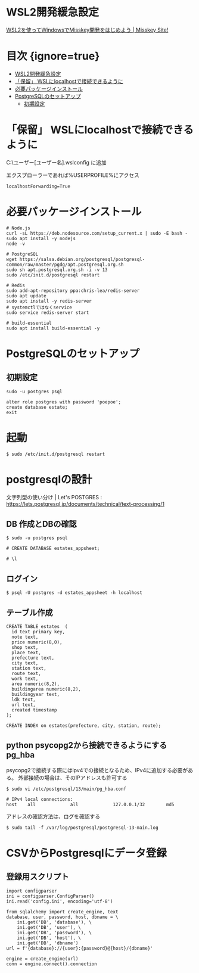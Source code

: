 # WSL2開発緩急設定

[WSL2を使ってWindowsでMisskey開発をはじめよう | Misskey Site!](https://misskey-site.com/posts/wsl2-dev-misskey)

# 目次 {ignore=true}
<!-- @import "[TOC]" {cmd="toc" depthFrom=1 depthTo=6 orderedList=false} -->

<!-- code_chunk_output -->

- [WSL2開発緩急設定](#wsl2開発緩急設定)
- [「保留」 WSLにlocalhostで接続できるように](#保留-wslにlocalhostで接続できるように)
- [必要パッケージインストール](#必要パッケージインストール)
- [PostgreSQLのセットアップ](#postgresqlのセットアップ)
  - [初期設定](#初期設定)

<!-- /code_chunk_output -->

# 「保留」 WSLにlocalhostで接続できるように

C:\ユーザー\[ユーザー名]\.wslconfig に追加

エクスプローラーであれば%USERPROFILE%にアクセス
```
localhostForwarding=True
```


# 必要パッケージインストール

```
# Node.js
curl -sL https://deb.nodesource.com/setup_current.x | sudo -E bash -
sudo apt install -y nodejs
node -v

# PostgreSQL
wget https://salsa.debian.org/postgresql/postgresql-common/raw/master/pgdg/apt.postgresql.org.sh
sudo sh apt.postgresql.org.sh -i -v 13
sudo /etc/init.d/postgresql restart

# Redis
sudo add-apt-repository ppa:chris-lea/redis-server
sudo apt update
sudo apt install -y redis-server
# systemctlではなくservice
sudo service redis-server start

# build-essential
sudo apt install build-essential -y
```

# PostgreSQLのセットアップ

## 初期設定
```
sudo -u postgres psql
```

```
alter role postgres with password 'poepoe';
create database estate;
exit
```

# 起動

```
$ sudo /etc/init.d/postgresql restart
```

# postgresqlの設計

文字列型の使い分け | Let's POSTGRES : https://lets.postgresql.jp/documents/technical/text-processing/1

## DB 作成とDBの確認

```
$ sudo -u postgres psql
```

```
# CREATE DATABASE estates_appsheet;

# \l
```



## ログイン
```
$ psql -U postgres -d estates_appsheet -h localhost
```


## テーブル作成

```
CREATE TABLE estates  (
  id text primary key,
  note text,
  price numeric(8,0),
  shop text, 
  place text, 
  prefecture text, 
  city text, 
  station text, 
  route text, 
  work text, 
  area numeric(8,2), 
  buildingarea numeric(8,2), 
  buildingyear text, 
  ldk text, 
  url text, 
  created timestamp
);

CREATE INDEX on estates(prefecture, city, station, route);

```

## python psycopg2から接続できるようにする pg_hba

psycopg2で接続する際にはipv4での接続となるため、IPv4に追加する必要がある。
外部接続の場合は、そのIPアドレスも許可する

```
$ sudo vi /etc/postgresql/13/main/pg_hba.conf 
```

```
# IPv4 local connections:
host    all             all             127.0.0.1/32        md5
```

アドレスの確認方法は、ログを確認する

```
$ sudo tail -f /var/log/postgresql/postgresql-13-main.log 
```



# CSVからPostgresqlにデータ登録
## 登録用スクリプト

```
import configparser
ini = configparser.ConfigParser()
ini.read('config.ini', encoding='utf-8')

from sqlalchemy import create_engine, text
database, user, password, host, dbname = \
    ini.get('DB', 'database'), \
    ini.get('DB', 'user'), \
    ini.get('DB', 'password'), \
    ini.get('DB', 'host'), \
    ini.get('DB', 'dbname')
url = f'{database}://{user}:{password}@{host}/{dbname}'

engine = create_engine(url)
conn = engine.connect().connection

```